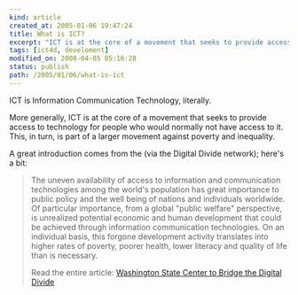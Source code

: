 ```yaml
---
kind: article
created_at: 2005-01-06 19:47:24
title: What is ICT?
excerpt: "ICT is at the core of a movement that seeks to provide access to technology for people who would normally not have access to it"
tags: [ict4d, develoment]
modified_on: 2008-04-05 05:16:28
status: publish 
path: /2005/01/06/what-is-ict
---
```


ICT is Information Communication Technology, literally. 

More generally, ICT is at the core of a movement that seeks to provide access to technology for people who would normally not have access to it. This, in turn, is part of a larger movement against poverty and inequality. 

A great introduction comes from the (via the Digital Divide network); here's a bit:

<blockquote class="large">

The uneven availability of access to information and communication technologies among the world's population has great importance to public policy and the well being of nations and individuals worldwide. Of particular importance, from a global "public welfare" perspective, is unrealized potential economic and human development that could be achieved through information communication technologies. On an individual basis, this forgone development activity translates into higher rates of poverty, poorer health, lower literacy and quality of life than is necessary.

Read the entire article: <a href="http://www.digitaldivide.net/articles/view.php?ArticleID=186">Washington State Center to Bridge the Digital Divide</a>
</blockquote>